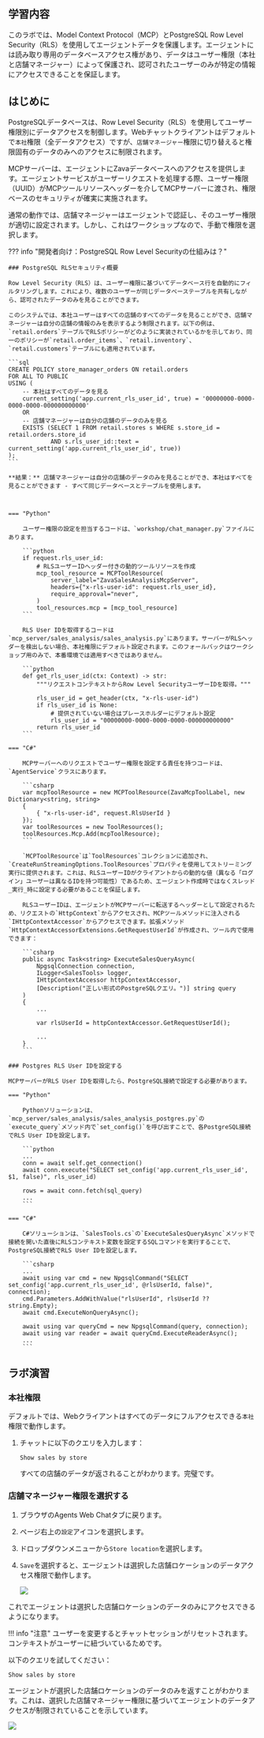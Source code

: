 ## 学習内容

このラボでは、Model Context Protocol（MCP）とPostgreSQL Row Level Security（RLS）を使用してエージェントデータを保護します。エージェントには読み取り専用のデータベースアクセス権があり、データはユーザー権限（本社と店舗マネージャー）によって保護され、認可されたユーザーのみが特定の情報にアクセスできることを保証します。

## はじめに

PostgreSQLデータベースは、Row Level Security（RLS）を使用してユーザー権限別にデータアクセスを制御します。Webチャットクライアントはデフォルトで`本社`権限（全データアクセス）ですが、`店舗マネージャー`権限に切り替えると権限固有のデータのみへのアクセスに制限されます。

MCPサーバーは、エージェントにZavaデータベースへのアクセスを提供します。エージェントサービスがユーザーリクエストを処理する際、ユーザー権限（UUID）がMCPツールリソースヘッダーを介してMCPサーバーに渡され、権限ベースのセキュリティが確実に実施されます。

通常の動作では、店舗マネージャーはエージェントで認証し、そのユーザー権限が適切に設定されます。しかし、これはワークショップなので、手動で権限を選択します。

??? info "開発者向け：PostgreSQL Row Level Securityの仕組みは？"

    ### PostgreSQL RLSセキュリティ概要

    Row Level Security（RLS）は、ユーザー権限に基づいてデータベース行を自動的にフィルタリングします。これにより、複数のユーザーが同じデータベーステーブルを共有しながら、認可されたデータのみを見ることができます。
    
    このシステムでは、本社ユーザーはすべての店舗のすべてのデータを見ることができ、店舗マネージャーは自分の店舗の情報のみを表示するよう制限されます。以下の例は、`retail.orders`テーブルでRLSポリシーがどのように実装されているかを示しており、同一のポリシーが`retail.order_items`、`retail.inventory`、`retail.customers`テーブルにも適用されています。

    ```sql
    CREATE POLICY store_manager_orders ON retail.orders
    FOR ALL TO PUBLIC
    USING (
        -- 本社はすべてのデータを見る
        current_setting('app.current_rls_user_id', true) = '00000000-0000-0000-0000-000000000000'
        OR
        -- 店舗マネージャーは自分の店舗のデータのみを見る
        EXISTS (SELECT 1 FROM retail.stores s WHERE s.store_id = retail.orders.store_id 
                AND s.rls_user_id::text = current_setting('app.current_rls_user_id', true))
    );
    ```

    **結果：** 店舗マネージャーは自分の店舗のデータのみを見ることができ、本社はすべてを見ることができます - すべて同じデータベースとテーブルを使用します。



    === "Python"

        ユーザー権限の設定を担当するコードは、`workshop/chat_manager.py`ファイルにあります。

        ```python
        if request.rls_user_id:
            # RLSユーザーIDヘッダー付きの動的ツールリソースを作成
            mcp_tool_resource = MCPToolResource(
                server_label="ZavaSalesAnalysisMcpServer",
                headers={"x-rls-user-id": request.rls_user_id},
                require_approval="never",
            )
            tool_resources.mcp = [mcp_tool_resource]
        ```

        RLS User IDを取得するコードは`mcp_server/sales_analysis/sales_analysis.py`にあります。サーバーがRLSヘッダーを検出しない場合、本社権限にデフォルト設定されます。このフォールバックはワークショップ用のみで、本番環境では適用すべきではありません。

        ```python
        def get_rls_user_id(ctx: Context) -> str:
            """リクエストコンテキストからRow Level SecurityユーザーIDを取得。"""

            rls_user_id = get_header(ctx, "x-rls-user-id")
            if rls_user_id is None:
                # 提供されていない場合はプレースホルダーにデフォルト設定
                rls_user_id = "00000000-0000-0000-0000-000000000000"
            return rls_user_id
        ```

    === "C#"

        MCPサーバーへのリクエストでユーザー権限を設定する責任を持つコードは、`AgentService`クラスにあります。

        ```csharp
        var mcpToolResource = new MCPToolResource(ZavaMcpToolLabel, new Dictionary<string, string>
        {
            { "x-rls-user-id", request.RlsUserId }
        });
        var toolResources = new ToolResources();
        toolResources.Mcp.Add(mcpToolResource);
        ```

        `MCPToolResource`は`ToolResources`コレクションに追加され、`CreateRunStreamingOptions.ToolResources`プロパティを使用してストリーミング実行に提供されます。これは、RLSユーザーIDがクライアントからの動的な値（異なる「ログイン」ユーザーは異なるIDを持つ可能性）であるため、エージェント作成時ではなくスレッド_実行_時に設定する必要があることを保証します。

        RLSユーザーIDは、エージェントがMCPサーバーに転送するヘッダーとして設定されるため、リクエストの`HttpContext`からアクセスされ、MCPツールメソッドに注入される`IHttpContextAccessor`からアクセスできます。拡張メソッド`HttpContextAccessorExtensions.GetRequestUserId`が作成され、ツール内で使用できます：

        ```csharp
        public async Task<string> ExecuteSalesQueryAsync(
            NpgsqlConnection connection,
            ILogger<SalesTools> logger,
            IHttpContextAccessor httpContextAccessor,
            [Description("正しい形式のPostgreSQLクエリ。")] string query
        )
        {
            ...

            var rlsUserId = httpContextAccessor.GetRequestUserId();

            ...
        }
        ```

    ### Postgres RLS User IDを設定する

    MCPサーバーがRLS User IDを取得したら、PostgreSQL接続で設定する必要があります。

    === "Python"

        Pythonソリューションは、`mcp_server/sales_analysis/sales_analysis_postgres.py`の`execute_query`メソッド内で`set_config()`を呼び出すことで、各PostgreSQL接続でRLS User IDを設定します。

        ```python
        ...
        conn = await self.get_connection()
        await conn.execute("SELECT set_config('app.current_rls_user_id', $1, false)", rls_user_id)

        rows = await conn.fetch(sql_query)
        ...
        ```

    === "C#"

        C#ソリューションは、`SalesTools.cs`の`ExecuteSalesQueryAsync`メソッドで接続を開いた直後にRLSコンテキスト変数を設定するSQLコマンドを実行することで、PostgreSQL接続でRLS User IDを設定します。

        ```csharp
        ...
        await using var cmd = new NpgsqlCommand("SELECT set_config('app.current_rls_user_id', @rlsUserId, false)", connection);
        cmd.Parameters.AddWithValue("rlsUserId", rlsUserId ?? string.Empty);
        await cmd.ExecuteNonQueryAsync();

        await using var queryCmd = new NpgsqlCommand(query, connection);
        await using var reader = await queryCmd.ExecuteReaderAsync();
        ...
        ```



## ラボ演習

### 本社権限

デフォルトでは、Webクライアントはすべてのデータにフルアクセスできる`本社`権限で動作します。

1. チャットに以下のクエリを入力します：

   ```text
   Show sales by store
   ```

   すべての店舗のデータが返されることがわかります。完璧です。

### 店舗マネージャー権限を選択する

1. ブラウザのAgents Web Chatタブに戻ります。
2. ページ右上の`設定`アイコンを選択します。
3. ドロップダウンメニューから`Store location`を選択します。
4. `Save`を選択すると、エージェントは選択した店舗ロケーションのデータアクセス権限で動作します。

   ![](../media/select_store_manager_role.png)

これでエージェントは選択した店舗ロケーションのデータのみにアクセスできるようになります。

!!! info "注意"
    ユーザーを変更するとチャットセッションがリセットされます。コンテキストがユーザーに紐づいているためです。

以下のクエリを試してください：

```text
Show sales by store
```

エージェントが選択した店舗ロケーションのデータのみを返すことがわかります。これは、選択した店舗マネージャー権限に基づいてエージェントのデータアクセスが制限されていることを示しています。

![](../media/select_seattle_store_role.png)
